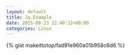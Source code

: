 ```yaml
---
layout: default                                                                                                              
title: Jq.Example                                                                                                                       
date: 2015-08-23 12:40:12+00:00                                                                                                                        
categories: Linux                                                                                                                
---                                                                                                                              
```


{% gist makeittotop/fad91e960a01b958c6d6 %}                                                                                                           

